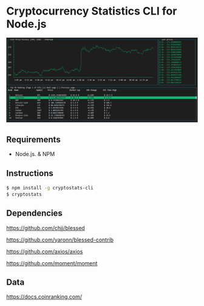 # Cryptocurrency Statistics CLI for Node.js

<img src="./cli-image.png" alt="term" width="800">

## Requirements
- Node.js. & NPM

## Instructions
```sh
$ npm install -g cryptostats-cli
$ cryptostats
```

## Dependencies
https://github.com/chjj/blessed

https://github.com/yaronn/blessed-contrib

https://github.com/axios/axios

https://github.com/moment/moment

## Data
https://docs.coinranking.com/
